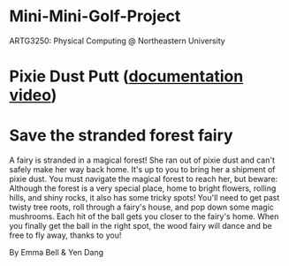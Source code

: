 # Mini-Mini-Golf-Project
ARTG3250: Physical Computing @ Northeastern University

# Pixie Dust Putt ([documentation video](https://www.youtube.com/watch?v=Gpy50izksHA&feature=youtu.be))
# Save the stranded forest fairy
A fairy is stranded in a magical forest! She ran out of pixie dust and can't safely make her way back home. It's up to you to bring her a shipment of pixie dust. You must navigate the magical forest to reach her, but beware: Although the forest is a very special place, home to bright flowers, rolling hills, and shiny rocks, it also has some tricky spots! You'll need to get past twisty tree roots, roll through a fairy's house, and pop down some magic mushrooms. Each hit of the ball gets you closer to the fairy's home. When you finally get the ball in the right spot, the wood fairy will dance and be free to fly away, thanks to you!

By Emma Bell & Yen Dang